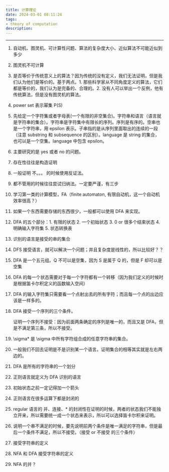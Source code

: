 ```yaml
---
title: 计算理论
date: 2024-03-01 08:11:24
tags:
- theory of computation
description: 
---
```


---

1. 自动机、图灵机、可计算性问题、算法的复杂度大小、近似算法不可能近似到多少

2. 图灵机不可计算

3. 是否等价于传统意义上的算法？因为传统的没有定义，我们无法证明，但是我们认为他们是等价的。基于两点。1. 那些科学家从不同角度定义的算法，它们都是等价的，我们认为是完备的、合理的。2. 没有人可以举出一个反例，他有传统算法，但是没有图灵机的算法。

4. power set 表示幂集 P(S)

5. 先给定一个字符集或者字母表(一个有限的非空集合)。字符串和语言（语言就是字符串的集合）。字符串是字符集中有限长的序列。序列是有序的。空串也是一个字符串，用 epsilon 表示。子串指的是从序列里面取出的连续的一段（注意 substring 和 subsequence 的区别）。language 是 string 的集合，也可以是一个空集。language 中包含 epsilon。

6. 主要研究的是 yes 或者 no 的问题。

7. 存在性往往是构造证明

8. 一般证明 不。。。 的时候使用反证法。

9. 都不管用的时候往往尝试归纳法。一定要严谨，有三步

10. 学习第一类的计算模型，FA（finite automaton, 有限自动机，这一个自动机效率很高？）

11. 如果一个东西需要存储的东西很少，一般都可以使用 DFA 来实现。

12. DFA 的五个部分：1. 有限的状态 2. 一个初始状态 3. 0 or 很多个结束状态 4. 明确输入字符集 5. 状态转换表

13. 识别的语言是接受的串的集合

14. DFS 接受语言，就可以解决一个问题；并且复杂度是线性的，所以比较好？？

15. DFA 是一个五元组。Q 不可以是空集，因为 S 是属于 Q 的，但是 F 却可以是 空集

16. DFA 的每一个状态需要对于每一个字符都有一个转移（因为我们定义的时候时是根据笛卡尔积定义的函数输入空间）

17. DFA 的输入字符集只需要看一个点射出去的所有字符；而且每一个点的出边应该是一样多的。

18. DFA 接受一个序列的三个条件。

    证明一个序列不接受：因为前面两条确定的序列是唯一的，而且又是 DFA，但是不满足第三条，所以不接受。

19. \sigma* 是 \sigma 中所有字符组合成的任意字符串的集合。

20. 一般我们不回去证明是不是识别某一个语言。证明集合的相等其实就是左右两边的。

21. DFA 是所有的字符串的一个划分

22. 正则语言就定义为 DFA 识别的语言

23. 初始状态之前一定记得加一个箭头

24. 正则语言在很多运算下都是封闭的

25. regular 语言的 并、连接、* 的封闭性在证明的时候，两者的状态我们不能独立开来，所以需要统一成一个状态来表示，所以可以选择笛卡尔积来证明。

26. 说明一个串不满足的时候，要先说明前两个条件是唯一满足的字符串，但是最后一个条件不满足，所以不接受。（接受 or 不接受 的三个条件）

27. 接受字符串的定义

28. NFA 和 DFA 接受字符串的定义

29. NFA 的并？